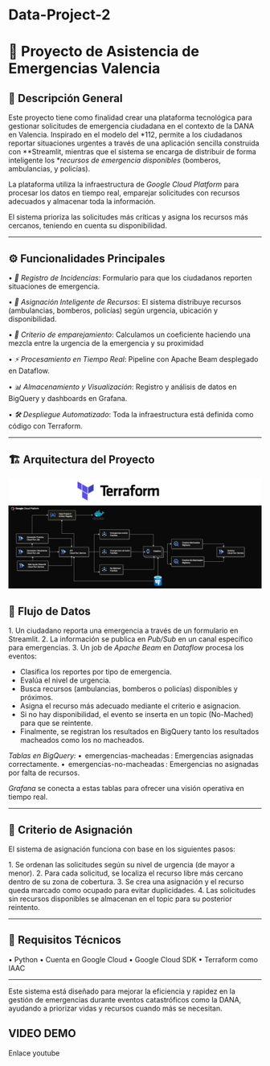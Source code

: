 # Data-Project-2

# 🚨 Proyecto de Asistencia de Emergencias  Valencia

## 📝 Descripción General

Este proyecto tiene como finalidad crear una plataforma tecnológica para gestionar solicitudes de emergencia ciudadana en el contexto de la DANA en Valencia. Inspirado en el modelo del *112, permite a los ciudadanos reportar situaciones urgentes a través de una aplicación sencilla construida con **Streamlit, mientras que el sistema se encarga de distribuir de forma inteligente los **recursos de emergencia disponibles* (bomberos, ambulancias, y policías).

La plataforma utiliza la infraestructura de *Google Cloud Platform* para procesar los datos en tiempo real, emparejar solicitudes con recursos adecuados y almacenar toda la información.

El sistema prioriza las solicitudes más críticas y asigna los recursos más cercanos, teniendo en cuenta su disponibilidad.

---

## ⚙️ Funcionalidades Principales

•⁠  ⁠*📨 Registro de Incidencias*: Formulario para que los ciudadanos reporten situaciones de emergencia.

•⁠  ⁠*🔁 Asignación Inteligente de Recursos*: El sistema distribuye recursos (ambulancias, bomberos, policías) según urgencia, ubicación y disponibilidad.

•⁠  ⁠*📍 Criterio de emparejamiento*: Calculamos un coeficiente haciendo una mezcla entre la urgencia de la emergencia y su proximidad

•⁠  ⁠*⚡ Procesamiento en Tiempo Real*: Pipeline con Apache Beam desplegado en Dataflow.

•⁠  ⁠*📊 Almacenamiento y Visualización*: Registro y análisis de datos en BigQuery y dashboards en Grafana.

•⁠  ⁠*🛠️ Despliegue Automatizado*: Toda la infraestructura está definida como código con Terraform.

---

## 🏗️ Arquitectura del Proyecto

![Arquitectura del proyecto](./arquitectura.jpeg)


## 🔄 Flujo de Datos

1.⁠ ⁠Un ciudadano reporta una emergencia a través de un formulario en Streamlit.
2.⁠ ⁠La información se publica en *Pub/Sub* en un canal específico para emergencias.
3.⁠ ⁠Un job de *Apache Beam* en *Dataflow* procesa los eventos:
   - Clasifica los reportes por tipo de emergencia.
   - Evalúa el nivel de urgencia.
   - Busca recursos (ambulancias, bomberos o policías) disponibles y próximos.
   - Asigna el recurso más adecuado mediante el criterio e asignacion.
   - Si no hay disponibilidad, el evento se inserta en un topic (No-Mached) para que se reintente.
   - Finalmente, se registran los resultados en BigQuery tanto los resultados macheados como los no macheados.

*Tablas en BigQuery:*
•⁠  ⁠⁠ emergencias-macheadas ⁠: Emergencias asignadas correctamente.
•⁠  ⁠⁠ emergencias-no-macheadas ⁠: Emergencias no asignadas por falta de recursos.

*Grafana* se conecta a estas tablas para ofrecer una visión operativa en tiempo real.

---

## 🧠 Criterio de Asignación

El sistema de asignación funciona con base en los siguientes pasos:

1.⁠ ⁠Se ordenan las solicitudes según su nivel de urgencia (de mayor a menor).
2.⁠ ⁠Para cada solicitud, se localiza el recurso libre más cercano dentro de su zona de cobertura.
3.⁠ ⁠Se crea una asignación y el recurso queda marcado como ocupado para evitar duplicidades.
4.⁠ ⁠Las solicitudes sin recursos disponibles se almacenan en el topic para su posterior reintento.

---

## 🔧 Requisitos Técnicos

•⁠  ⁠Python 
•⁠  ⁠Cuenta en Google Cloud 
•⁠  ⁠Google Cloud SDK
•⁠  ⁠Terraform como IAAC

---

Este sistema está diseñado para mejorar la eficiencia y rapidez en la gestión de emergencias durante eventos catastróficos como la DANA, ayudando a priorizar vidas y recursos cuando más se necesitan.

## VIDEO DEMO

Enlace youtube
